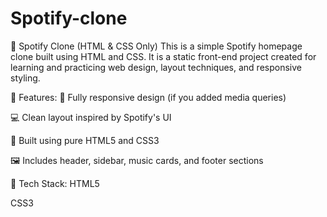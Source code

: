 # Spotify-clone


🎵 Spotify Clone (HTML & CSS Only)
This is a simple Spotify homepage clone built using HTML and CSS. It is a static front-end project created for learning and practicing web design, layout techniques, and responsive styling.

🚀 Features:
🎨 Fully responsive design (if you added media queries)

💻 Clean layout inspired by Spotify's UI

📁 Built using pure HTML5 and CSS3

🖼️ Includes header, sidebar, music cards, and footer sections

📂 Tech Stack:
HTML5

CSS3
